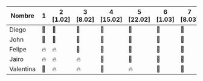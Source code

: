 | Nombre | 1 | 2 [1.02] | 3 [8.02] | 4 [15.02] | 5 [22.02] | 6 [1.03] | 7 [8.03] | 8 [15.03] | 10 [29.03] | 11 [12.04]
| ------- | --- | --- | --- | --- | --- | --- |  --- | --- |  --- | --- | 
| Diego | :green_heart: | :green_heart: | :green_heart:| :green_heart:| :green_heart:| :green_heart:| :green_heart:|  :fire: | :fire: | :fire: | 
| John | :green_heart: | :green_heart: | :green_heart: | :green_heart:| :green_heart:| :green_heart:| :green_heart:| :green_heart: | :green_heart: | :green_heart: |  
| Felipe | :fire: | :fire: | :green_heart: | :green_heart: | :green_heart: | :green_heart:| :green_heart:| :green_heart: | :green_heart:  | :fire: | 
| Jairo | :fire: | :fire: | :fire: | :green_heart: | :green_heart: |:green_heart: | :green_heart:| :green_heart: | :green_heart: |  :green_heart:| 
| Valentina | :green_heart: | :fire: | :fire: | :green_heart: | :fire: |:green_heart:| :green_heart:| :fire: | :fire: | :green_heart:|
